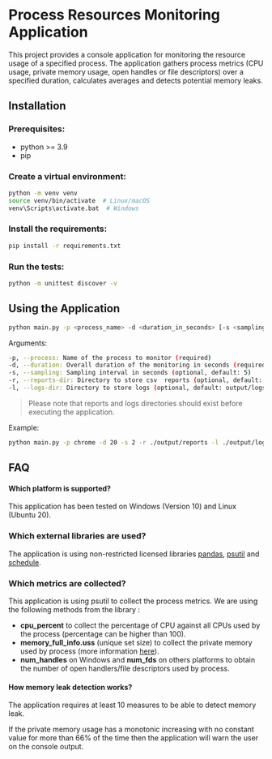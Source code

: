 # Process Resources Monitoring Application

This project provides a console application for monitoring the resource usage of a specified process. The application gathers process metrics (CPU usage, private memory usage, open handles or file descriptors) over a specified duration, calculates averages and detects potential memory leaks.

## Installation

### Prerequisites:

- python >= 3.9
- pip

### Create a virtual environment:

```bash
python -m venv venv
source venv/bin/activate  # Linux/macOS
venv\Scripts\activate.bat  # Windows
```

### Install the requirements:

```bash
pip install -r requirements.txt
```

### Run the tests:

```bash
python -m unittest discover -v 
```

## Using the Application

```bash
python main.py -p <process_name> -d <duration_in_seconds> [-s <sampling_interval_in_seconds>] [-r <reports_dir>] [-l <logs_dir>]
```

Arguments:

```bash
-p, --process: Name of the process to monitor (required)
-d, --duration: Overall duration of the monitoring in seconds (required)
-s, --sampling: Sampling interval in seconds (optional, default: 5)
-r, --reports-dir: Directory to store csv  reports (optional, default: output/reports)
-l, --logs-dir: Directory to store logs (optional, default: output/logs)
```

> Please note that reports and logs directories should exist before executing the application.

Example:

```bash
python main.py -p chrome -d 20 -s 2 -r ./output/reports -l ./output/logs
```

## FAQ

#### Which platform is supported?

This application has been tested on Windows (Version 10) and Linux (Ubuntu 20).

### Which external libraries are used?

The application is using non-restricted licensed libraries [pandas](https://pypi.org/project/pandas/), [psutil](https://pypi.org/project/psutil/) and [schedule](https://pypi.org/project/schedule/).

### Which metrics are collected?

This application is using psutil to collect the process metrics. We are using the following methods from the library :

- **cpu_percent** to collect the percentage of CPU against all CPUs used by the process (percentage can be higher than 100).
- **memory_full_info.uss** (unique set size) to collect the private memory used by process (more information [here](https://gmpy.dev/blog/2016/real-process-memory-and-environ-in-python)).
- **num_handles** on Windows and **num_fds** on others platforms to obtain the number of open handlers/file descriptors used by process. 

#### How memory leak detection works?

The application requires at least 10 measures to be able to detect memory leak.

If the private memory usage has a monotonic increasing with no constant value for more than 66% of the time then the application will warn the user on the console output.

